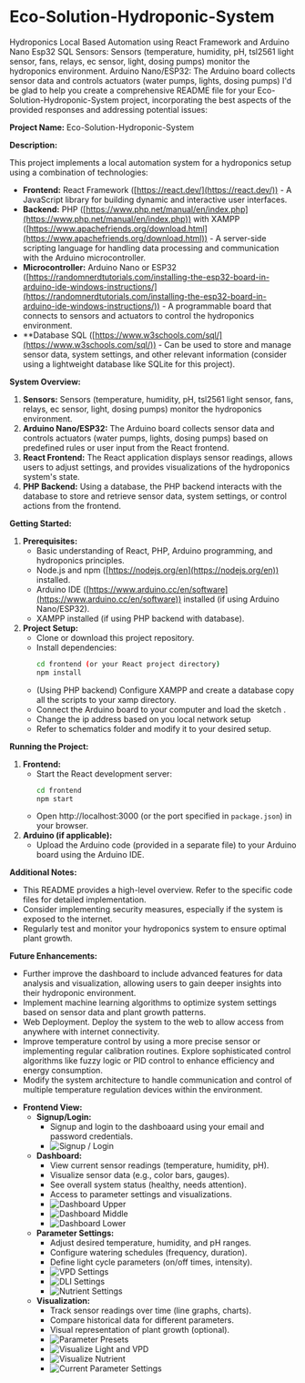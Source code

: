 # Eco-Solution-Hydroponic-System
Hydroponics Local Based Automation using React Framework and Arduino Nano Esp32 SQL
Sensors: Sensors (temperature, humidity, pH, tsl2561 light sensor, fans, relays, ec sensor, light, dosing pumps) monitor the hydroponics environment.
Arduino Nano/ESP32: The Arduino board collects sensor data and controls actuators (water pumps, lights, dosing pumps)
I'd be glad to help you create a comprehensive README file for your Eco-Solution-Hydroponic-System project, incorporating the best aspects of the provided responses and addressing potential issues:

**Project Name:** Eco-Solution-Hydroponic-System

**Description:**

This project implements a local automation system for a hydroponics setup using a combination of technologies:

* **Frontend:** React Framework ([https://react.dev/](https://react.dev/)) - A JavaScript library for building dynamic and interactive user interfaces.
* **Backend:** PHP ([https://www.php.net/manual/en/index.php](https://www.php.net/manual/en/index.php)) with XAMPP ([https://www.apachefriends.org/download.html](https://www.apachefriends.org/download.html)) - A server-side scripting language for handling data processing and communication with the Arduino microcontroller.
* **Microcontroller:** Arduino Nano or ESP32 ([https://randomnerdtutorials.com/installing-the-esp32-board-in-arduino-ide-windows-instructions/](https://randomnerdtutorials.com/installing-the-esp32-board-in-arduino-ide-windows-instructions/)) - A programmable board that connects to sensors and actuators to control the hydroponics environment.
* **Database SQL ([https://www.w3schools.com/sql/](https://www.w3schools.com/sql/)) - Can be used to store and manage sensor data, system settings, and other relevant information (consider using a lightweight database like SQLite for this project).



**System Overview:**

1. **Sensors:** Sensors (temperature, humidity, pH, tsl2561 light sensor, fans, relays, ec sensor, light, dosing pumps) monitor the hydroponics environment.
2. **Arduino Nano/ESP32:** The Arduino board collects sensor data and controls actuators (water pumps, lights, dosing pumps) based on predefined rules or user input from the React frontend.
3. **React Frontend:** The React application displays sensor readings, allows users to adjust settings, and provides visualizations of the hydroponics system's state.
4. **PHP Backend:** Using a database, the PHP backend interacts with the database to store and retrieve sensor data, system settings, or control actions from the frontend.

**Getting Started:**

1. **Prerequisites:**
   - Basic understanding of React, PHP, Arduino programming, and hydroponics principles.
   - Node.js and npm ([https://nodejs.org/en](https://nodejs.org/en)) installed.
   - Arduino IDE ([https://www.arduino.cc/en/software](https://www.arduino.cc/en/software)) installed (if using Arduino Nano/ESP32).
   - XAMPP installed (if using PHP backend with database).
2. **Project Setup:**
   - Clone or download this project repository.
   - Install dependencies:
     ```bash
     cd frontend (or your React project directory)
     npm install
     ```
   - (Using PHP backend) Configure XAMPP and create a database copy all the scripts to your xamp directory.
   - Connect the Arduino board to your computer and load the sketch .
   - Change the ip address based on you local network setup
   - Refer to schematics folder and modify it to your desired setup.

**Running the Project:**

1. **Frontend:**
   - Start the React development server:
     ```bash
     cd frontend
     npm start
     ```
   - Open http://localhost:3000 (or the port specified in `package.json`) in your browser.
2. **Arduino (if applicable):**
   - Upload the Arduino code (provided in a separate file) to your Arduino board using the Arduino IDE.

**Additional Notes:**

- This README provides a high-level overview. Refer to the specific code files for detailed implementation.
- Consider implementing security measures, especially if the system is exposed to the internet.
- Regularly test and monitor your hydroponics system to ensure optimal plant growth.

**Future Enhancements:**

- Further improve the dashboard to include advanced features for data analysis and visualization, allowing users to gain deeper insights into their hydroponic environment. 
- Implement machine learning algorithms to optimize system settings based on sensor data and plant growth patterns.
- Web Deployment. Deploy the system to the web to allow access from anywhere with internet connectivity.
- Improve temperature control by using a more precise sensor or implementing regular calibration routines. Explore sophisticated control algorithms like fuzzy logic or PID control to enhance efficiency and energy consumption.
- Modify the system architecture to handle communication and control of multiple temperature regulation devices within the environment.

* **Frontend View:**
  * **Signup/Login:**
    * Signup and login to the dashboaard using your email and password credentials.
    * ![Signup / Login](dashboard_pages/signup_login.jpg) 
  * **Dashboard:**
    * View current sensor readings (temperature, humidity, pH).
    * Visualize sensor data (e.g., color bars, gauges).
    * See overall system status (healthy, needs attention).
    * Access to parameter settings and visualizations.
    * ![Dashboard Upper](dashboard_pages/mainDashboard1.1.jpg) 
    * ![Dashboard Middle](dashboard_pages/mainDashboard1.2.jpg)
    * ![Dashboard Lower](dashboard_pages/mainDashboard1.3.jpg) 
  * **Parameter Settings:**
    * Adjust desired temperature, humidity, and pH ranges.
    * Configure watering schedules (frequency, duration).
    * Define light cycle parameters (on/off times, intensity).
    * ![VPD Settings](dashboard_pages/vpd.jpg)
    * ![DLI Settings](dashboard_pages/dli.jpg)
    * ![Nutrient Settings](dashboard_pages/vpd.jpg)
  * **Visualization:**
    * Track sensor readings over time (line graphs, charts).
    * Compare historical data for different parameters.
    * Visual representation of plant growth (optional).
    * ![Parameter Presets ](dashboard_pages/plant_parameter.jpg)
    * ![Visualize Light and VPD ](dashboard_pages/dataVisualization1.1.jpg)
    * ![Visualize Nutrient](dashboard_pages/dataVisualization1.2.jpg)
    * ![Current Parameter Settings](dashboard_pages/current_setting.jpg)